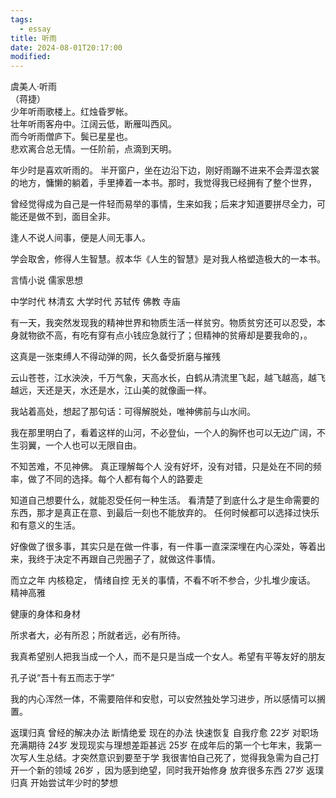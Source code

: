 ```yaml
---
tags:
  - essay
title: 听雨
date: 2024-08-01T20:17:00
modified:
---
```


虞美人·听雨  
（蒋捷）   
少年听雨歌楼上。红烛昏罗帐。  
壮年听雨客舟中。江阔云低，断雁叫西风。    
而今听雨僧庐下。鬓已星星也。  
悲欢离合总无情。一任阶前，点滴到天明。   

年少时是喜欢听雨的。
半开窗户，坐在边沿下边，刚好雨蹦不进来不会弄湿衣裳的地方，慵懒的躺着，手里捧着一本书。那时，我觉得我已经拥有了整个世界，

曾经觉得成为自己是一件轻而易举的事情，生来如我；后来才知道要拼尽全力，可能还是做不到，面目全非。

逢人不说人间事，便是人间无事人。

学会取舍，修得人生智慧。叔本华《人生的智慧》是对我人格塑造极大的一本书。



言情小说
儒家思想

中学时代  林清玄
大学时代  苏轼传
佛教 寺庙  

有一天，我突然发现我的精神世界和物质生活一样贫穷。物质贫穷还可以忍受，本身就物欲不高，有吃有穿有点小钱应急就行了；但精神的贫瘠却是要我命的，。

这真是一张束缚人不得动弹的网，长久备受折磨与摧残

云山苍苍，江水泱泱，千万气象，天高水长，白鹤从清流里飞起，越飞越高，越飞越远，天还是天，水还是水，江山美的就像画一样。

我站着高处，想起了那句话：可得解脱处，唯神佛前与山水间。

我在那里明白了，看着这样的山河，不必登仙，一个人的胸怀也可以无边广阔，不生羽翼，一个人也可以无限自由。

不知苦难，不见神佛。
真正理解每个人
没有好坏，没有对错，只是处在不同的频率，做了不同的选择。每个人都有每个人的路要走


知道自己想要什么，就能忍受任何一种生活。
看清楚了到底什么才是生命需要的东西，那才是真正在意、到最后一刻也不能放弃的。
任何时候都可以选择过快乐和有意义的生活。

好像做了很多事，其实只是在做一件事，有一件事一直深深埋在内心深处，等着出来，我终于决定不再跟自己兜圈子了，就做这件事情。


而立之年
内核稳定，
情绪自控
无关的事情，不看不听不参合，少扎堆少废话。
精神高雅

健康的身体和身材

所求者大，必有所忍；所就者远，必有所待。

我真希望别人把我当成一个人，而不是只是当成一个女人。希望有平等友好的朋友


孔子说“吾十有五而志于学”

我的内心浑然一体，不需要陪伴和安慰，可以安然独处学习进步，所以感情可以搁置。

返璞归真
曾经的解决办法 断情绝爱
现在的办法 快速恢复 自我疗愈 
22岁 对职场充满期待 
24岁 发现现实与理想差距甚远
25岁 在成年后的第一个七年末，我第一次写人生总结。才突然意识到要至于学 我很害怕自己死了，觉得我急需为自己打开一个新的领域
26岁 ，因为感到绝望，同时我开始修身  放弃很多东西
27岁 返璞归真 开始尝试年少时的梦想
